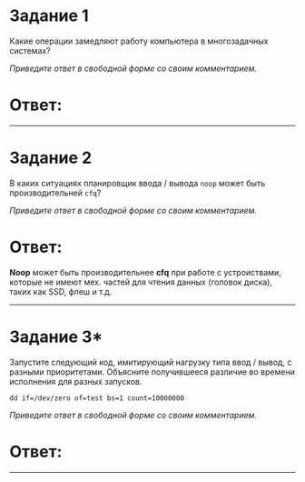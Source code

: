 # Задание 1

Какие операции замедляют работу компьютера в многозадачных системах?

*Приведите ответ в свободной форме со своим комментарием.*

# Ответ:  



---

# Задание 2

В каких ситуациях планировщик ввода / вывода `noop` может быть производительней `cfq`?

*Приведите ответ в свободной форме со своим комментарием.*  

# Ответ:  

**Noop** может быть производительнее **cfq** при работе с устроиствами, которые не имеют мех. частей для чтения данных (головок диска), таких как SSD, флеш и т.д. 

---

# Задание 3*

Запустите следующий код, имитирующий нагрузку типа ввод / вывод, с разными приоритетами. Объясните получившееся различие во времени исполнения для разных запусков.

    dd if=/dev/zero of=test bs=1 count=10000000

*Приведите ответ в свободной форме со своим комментарием.*

# Ответ:


---
